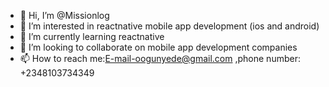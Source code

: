 - 👋 Hi, I’m @Missionlog
- 👀 I’m interested in reactnative mobile app development (ios and android)
- 🌱 I’m currently learning reactnative
- 💞️ I’m looking to collaborate on mobile app development companies
- 📫 How to reach me:E-mail-oogunyede@gmail.com ,phone number: +2348103734349

<!---
Missionlog/Missionlog is a ✨ special ✨ repository because its `README.md` (this file) appears on your GitHub profile.
You can click the Preview link to take a look at your changes.
--->

